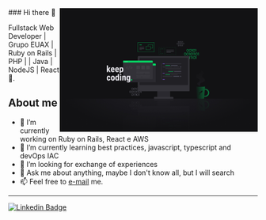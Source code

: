 <img align="right" width="400" src="keep-coding.png" />
### Hi there 👋

Fullstack Web Developer | Grupo EUAX | Ruby on Rails | PHP | | Java | NodeJS | React :robot:.

## About me

- 🔭 I’m currently working on Ruby on Rails, React e AWS
- 🌱 I’m currently learning best practices, javascript, typescript and devOps IAC
- 🤔 I’m looking for exchange of experiences
- 💬 Ask me about anything, maybe I don't know all, but I will search
- 📫 Feel free to [e-mail](mailto:fernandocchaves@gmail.com) me.

---

[![Linkedin Badge](https://img.shields.io/badge/-LinkedIn-blue?style=flat&logo=LinkedIn&logoColor=white)](https://www.linkedin.com/in/fernandocchaves)
